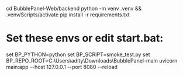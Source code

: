 cd BubblePanel-Web/backend
python -m venv .venv && .venv/Scripts/activate
pip install -r requirements.txt
# Set these envs or edit start.bat:
set BP_PYTHON=python
set BP_SCRIPT=smoke_test.py
set BP_REPO_ROOT=C:\\Users\\adity\\Downloads\\BubblePanel-main
uvicorn main:app --host 127.0.0.1 --port 8080 --reload